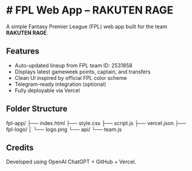 # # FPL Web App – RAKUTEN RAGE

A simple Fantasy Premier League (FPL) web app built for the team **RAKUTEN RAGE**.

## Features
- Auto-updated lineup from FPL team ID: 2531858
- Displays latest gameweek points, captain, and transfers
- Clean UI inspired by official FPL color scheme
- Telegram-ready integration (optional)
- Fully deployable via Vercel

## Folder Structure
fpl-app/ ├── index.html ├── style.css ├── script.js ├── vercel.json ├── fpl-logo/ │   └── logo.png └── api/ └── team.js

## Credits
Developed using OpenAI ChatGPT + GitHub + Vercel.
